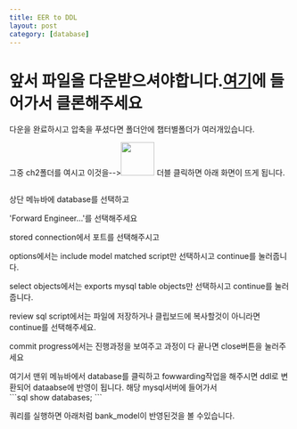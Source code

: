 ```yaml
---
title: EER to DDL
layout: post
category: [database]
---
```


# 앞서 파일을 다운받으셔야합니다.[여기](https://github.com/learning-mysql-2nd/)에 들어가서 클론해주세요

다운을 완료하시고 압축을 푸셨다면 폴더안에 챕터별폴더가 여러개있습니다.
<p style="margin-bottom: 0px;">

그중 ch2폴더를 여시고 이것을--><img src="{{ 'assets/images/ch2.png' | relative_url }}" alt=""  width="60" height="60"/>
더블 클릭하면 아래 화면이 뜨게 됩니다.
</p>
<div><img src="{{ 'assets/images/first.png' | relative_url }}" alt="" style="max-width:100%; height:auto;"/></div>
<p style="margin-bottom: 0px;">
상단 메뉴바에 database를 선택하고
</p>
<div><img src="{{ 'assets/images/second.png' | relative_url }}" alt=""  style="max-width:100%; height:auto;"/></div>
<p style="margin-bottom: 0px;">
'Forward Engineer...'를 선택해주세요
</p>
<div><img src="{{ 'assets/images/third.png' | relative_url }}" alt=""  style="max-width:100%; height:auto;"/></div>
<p style="margin-bottom: 0px;">
stored connection에서 포트를 선택해주시고
</p>
<div><img src="{{ 'assets/images/fourth.png' | relative_url }}" alt=""  style="max-width:100%; height:auto;"/></div>
<p style="margin-bottom: 0px;">
options에서는 include model matched script만 선택하시고 continue를 눌러줍니다.
</p>
<div><img src="{{ 'assets/images/fifth.png' | relative_url }}" alt=""  style="max-width:100%; height:auto;"/></div>
<p style="margin-bottom: 0px;">
select objects에서는 exports mysql table objects만 선택하시고 continue를 눌러줍니다.
</p>
<div><img src="{{ 'assets/images/sixth.png' | relative_url }}" alt=""  style="max-width:100%; height:auto;"/></div>
<p style="margin-bottom: 0px;">
review sql script에서는 파일에 저장하거나 클립보드에 복사할것이 아니라면 continue를 선택해주세요.
</p>
<div><img src="{{ 'assets/images/seventh.png' | relative_url }}" alt="" style="max-width:100%; height:auto;"/></div>
<p style="margin-bottom: 0px;">
commit progress에서는 진행과정을 보여주고 과정이 다 끝나면 close버튼을 눌러주세요
</p>
<div><img src="{{ 'assets/images/eighth.png' | relative_url }}" alt="" style="max-width:100%; height:auto;" /></div>

<p style="margin-bottom: 0px;">
여기서 맨위 메뉴바에서 database를 클릭하고 fowwarding작업을 해주시면 ddl로 변환되어 dataabse에 반영이 됩니다.
해당 mysql서버에 들어가서 
</p>
```sql
show databases;
```
<p style="margin-bottom: 0px;">
쿼리를 실행하면 아래처럼 bank_model이 반영된것을 볼 수있습니다.
<div><img src="{{ 'assets/images/ninth.png' | relative_url }}" alt=""  style="max-width:100%; height:auto;"/></div>
<p/>

